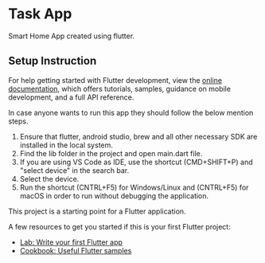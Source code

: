# Task App

Smart Home App created using flutter.

## Setup Instruction

For help getting started with Flutter development, view the
[online documentation](https://docs.flutter.dev/), which offers tutorials,
samples, guidance on mobile development, and a full API reference.


In case anyone wants to run this app they should follow the below mention steps.

  1. Ensure that flutter, android studio, brew and all other necessary SDK are installed in the local system.
  2. Find the lib folder in the project and open main.dart file.
  3. If you are using VS Code as IDE, use the shortcut (CMD+SHIFT+P) and "select device" in the search bar.
  4. Select the device.
  5. Run the shortcut (CNTRL+F5) for Windows/Linux and (CNTRL+F5) for macOS in order to run without debugging the application.

This project is a starting point for a Flutter application.

A few resources to get you started if this is your first Flutter project:

- [Lab: Write your first Flutter app](https://docs.flutter.dev/get-started/codelab)
- [Cookbook: Useful Flutter samples](https://docs.flutter.dev/cookbook)

